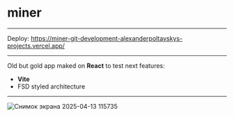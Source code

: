 # miner
---

Deploy: https://miner-git-development-alexanderpoltavskys-projects.vercel.app/

---

Old but gold app maked on **React** to test next features:

- **Vite**
- FSD styled architecture

---

![Снимок экрана 2025-04-13 115735](https://github.com/user-attachments/assets/489851e8-a052-4081-9429-d0f9cc1118a0)
